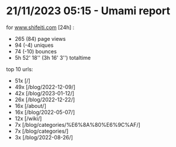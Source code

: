# 21/11/2023 05:15 - Umami report
for www.shifeiti.com [24h] :

 - 265 (84) page views
 - 94 (-4) uniques
 - 74 (-10) bounces
 - 5h 52' 18'' (3h 16' 3'') totaltime


top 10 urls:
 - 51x [/]
 - 49x [/blog/2022-12-09/]
 - 42x [/blog/2023-01-12/]
 - 26x [/blog/2022-12-22/]
 - 16x [/about/]
 - 16x [/blog/2022-05-07/]
 - 12x [/wiki/]
 - 7x [/blog/categories/%E6%8A%80%E6%9C%AF/]
 - 7x [/blog/categories/]
 - 3x [/blog/2022-08-26/]


